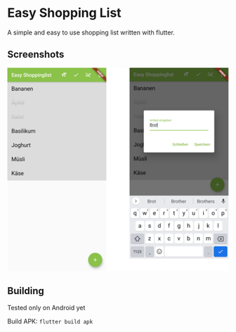 # Easy Shopping List

A simple and easy to use shopping list written with flutter.

## Screenshots
![overview](./screenshots/easy_shoppinglist.jpg)

## Building
Tested only on Android yet

Build APK: `flutter build apk`
